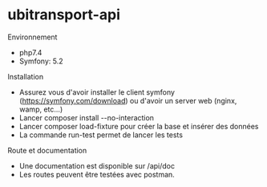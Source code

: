 # ubitransport-api


Environnement

- php7.4
- Symfony: 5.2

Installation

- Assurez vous d'avoir installer le client symfony (https://symfony.com/download) ou d'avoir un server web (nginx, wamp, etc...)
- Lancer composer install --no-interaction
- Lancer composer load-fixture pour créer la base et insérer des données
- La commande run-test permet de lancer les tests

Route et documentation

- Une documentation est disponible sur /api/doc
- Les routes peuvent être testées avec postman. 
